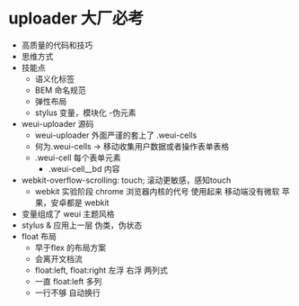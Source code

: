 # uploader 大厂必考


  - 高质量的代码和技巧
  - 思维方式
- 技能点
  - 语义化标签
  - BEM 命名规范
  - 弹性布局
  - stylus 变量，模块化
   -伪元素
- weui-uploader 源码
  - weui-uploader 外面严谨的套上了 .weui-cells
  - 何为.weui-cells -> 移动收集用户数据或者操作表单表格
  - .weui-cell 每个表单元素
    - .weui-cell__bd 内容
- webkit-overflow-scrolling: touch;
  滚动更敏感，感知touch
  - webkit 实验阶段
    chrome 浏览器内核的代号 使用起来
    移动端没有微软 苹果，安卓都是 webkit
- 变量组成了 weui 主题风格
- stylus & 应用上一层 伪类，伪状态
- float 布局
  - 早于flex 的布局方案
  - 会离开文档流
  - float:left, float:right 左浮 右浮 两列式
  - 一直 float:left 多列
  - 一行不够 自动换行